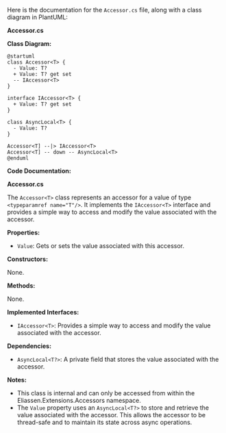 Here is the documentation for the `Accessor.cs` file, along with a class diagram in PlantUML:

**Accessor.cs**

**Class Diagram:**

```plantuml
@startuml
class Accessor<T> {
  - Value: T?
  + Value: T? get set
  -- IAccessor<T>
}

interface IAccessor<T> {
  + Value: T? get set
}

class AsyncLocal<T> {
  - Value: T?
}

Accessor<T] --|> IAccessor<T>
Accessor<T] -- down -- AsyncLocal<T>
@enduml
```

**Code Documentation:**

**Accessor.cs**

The `Accessor<T>` class represents an accessor for a value of type `<typeparamref name="T"/>`. It implements the `IAccessor<T>` interface and provides a simple way to access and modify the value associated with the accessor.

**Properties:**

* `Value`: Gets or sets the value associated with this accessor.

**Constructors:**

None.

**Methods:**

None.

**Implemented Interfaces:**

* `IAccessor<T>`: Provides a simple way to access and modify the value associated with the accessor.

**Dependencies:**

* `AsyncLocal<T?>`: A private field that stores the value associated with the accessor.

**Notes:**

* This class is internal and can only be accessed from within the Eliassen.Extensions.Accessors namespace.
* The `Value` property uses an `AsyncLocal<T?>` to store and retrieve the value associated with the accessor. This allows the accessor to be thread-safe and to maintain its state across async operations.